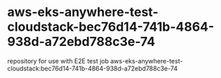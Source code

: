# aws-eks-anywhere-test-cloudstack-bec76d14-741b-4864-938d-a72ebd788c3e-74
repository for use with E2E test job aws-eks-anywhere-test-cloudstack:bec76d14-741b-4864-938d-a72ebd788c3e-74
